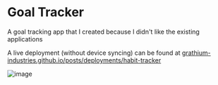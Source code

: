# Goal Tracker

A goal tracking app that I created because I didn't like the existing applications

A live deployment (without device syncing) can be found at [grathium-industries.github.io/posts/deployments/habit-tracker](https://grathium-industries.github.io/posts/deployments/habit-tracker)

![image](https://github.com/hudson-newey/habit-tracker/assets/33742269/1e11c5bf-43b1-4394-8e7b-36788710213b)


